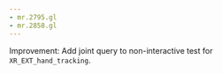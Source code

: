 ```yaml
---
- mr.2795.gl
- mr.2858.gl
---
```

Improvement: Add joint query to non-interactive test for `XR_EXT_hand_tracking`.
